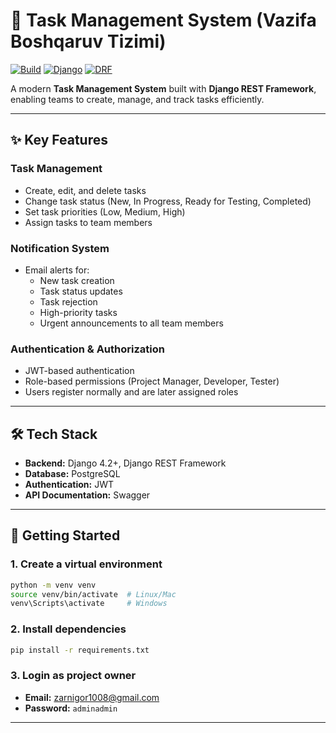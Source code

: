 # 🚀 Task Management System (Vazifa Boshqaruv Tizimi)

[![Build](https://img.shields.io/badge/build-passing-brightgreen)]()
[![Django](https://img.shields.io/badge/django-4.2+-green)]()
[![DRF](https://img.shields.io/badge/drf-3.x-red)]()

A modern **Task Management System** built with **Django REST Framework**, enabling teams to create, manage, and track tasks efficiently.  

---

## ✨ Key Features

### Task Management  
- Create, edit, and delete tasks  
- Change task status (New, In Progress, Ready for Testing, Completed)  
- Set task priorities (Low, Medium, High)  
- Assign tasks to team members  

### Notification System  
- Email alerts for:  
  - New task creation  
  - Task status updates  
  - Task rejection  
  - High-priority tasks  
  - Urgent announcements to all team members  

### Authentication & Authorization  
- JWT-based authentication  
- Role-based permissions (Project Manager, Developer, Tester)  
- Users register normally and are later assigned roles  

---

## 🛠 Tech Stack

- **Backend:** Django 4.2+, Django REST Framework  
- **Database:** PostgreSQL  
- **Authentication:** JWT  
- **API Documentation:** Swagger  

---

## 🚀 Getting Started

### 1. Create a virtual environment  
```bash
python -m venv venv
source venv/bin/activate  # Linux/Mac
venv\Scripts\activate     # Windows
````

### 2. Install dependencies

```bash
pip install -r requirements.txt
```

### 3. Login as project owner

* **Email:** zarnigor1008@gmail.com
* **Password:** `adminadmin`

---
